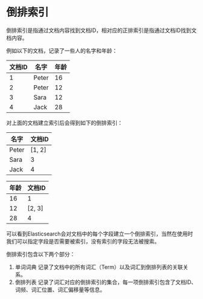 # 倒排索引

倒排索引是指通过文档内容找到文档ID，相对应的正排索引是指通过文档ID找到文档内容。

例如以下的文档，记录了一些人的名字和年龄：

| 文档ID | 名字  | 年龄 |
|--------|-------|------|
| 1      | Peter | 16   |
| 2      | Peter | 12   |
| 3      | Sara  | 12   |
| 4      | Jack  | 28   |

对上面的文档建立索引后会得到如下的倒排索引：

| 名字  | 文档ID |
|-------|--------|
| Peter | [1, 2] |
| Sara  | 3      |
| Jack  | 4      |

| 年龄 | 文档ID |
|------|--------|
| 16   | 1      |
| 12   | [2, 3] |
| 28   | 4      |

可以看到Elasticsearch会对文档中的每个字段建立一个倒排索引，当然在使用时我们可以指定字段是否需要被索引，没有索引的字段无法被搜索。

倒排索引包含以下两个部分：

1. 单词词典
记录了文档中的所有词汇（Term）以及词汇到倒排列表的关联关系。
2. 倒排列表
记录了词汇对应的倒排索引的集合，每一项倒排索引包含了文档ID、词频、词汇位置、词汇偏移量等信息。
